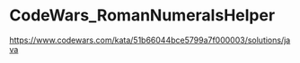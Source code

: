 # CodeWars_RomanNumeralsHelper

https://www.codewars.com/kata/51b66044bce5799a7f000003/solutions/java
